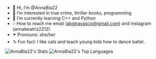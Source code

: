 - 💜 Hi, I’m @AnnaBia22
- 🍇 I’m interested in true crime, thriller books, programming
- 🔮 I’m currently learning C++ and Python
- 🎶 How to reach me email (abgtravascio@gmail.com) and instagram (annabeatriz2212)
- ☂️ Pronouns: she/her
- ♑ Fun fact: I like cats and teach young kids how to dance ballet.

![AnnaBia22's Stats](https://github-readme-stats.vercel.app/api?username=AnnaBia22&theme=midnight-purple&show_icons=true&hide_border=false&count_private=true)
![AnnaBia22's Top Languages](https://github-readme-stats.vercel.app/api/top-langs/?username=AnnaBia22&theme=midnight-purple&show_icons=true&hide_border=false&layout=compact)
